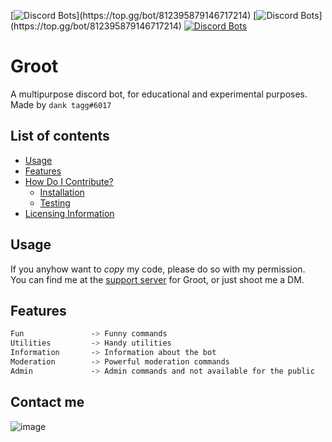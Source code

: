 [![Discord Bots](https://top.gg/api/widget/status/812395879146717214.svg?)](https://top.gg/bot/812395879146717214)
[![Discord Bots](https://top.gg/api/widget/servers/812395879146717214.svg?)](https://top.gg/bot/812395879146717214)
[![Discord Bots](https://top.gg/api/widget/owner/812395879146717214.svg)](https://top.gg/bot/812395879146717214)

# Groot
A multipurpose discord bot, for educational and experimental purposes.\
Made by `dank tagg#6017`

## List of contents
- [Usage](#usage)
- [Features](#features)
- [How Do I Contribute?](#how-do-i-contribute)
    - [Installation](#installation)
    - [Testing](#testing)
- [Licensing Information](#licensing-information)


## Usage
If you anyhow want to _copy_ my code, please do so with my permission.\
You can find me at the [support server](https://discord.gg/ANbxZmqyK5) for Groot, or just shoot me a DM.

## Features
```css
Fun               -> Funny commands
Utilities         -> Handy utilities
Information       -> Information about the bot
Moderation        -> Powerful moderation commands
Admin             -> Admin commands and not available for the public
```

## Contact me
![image](https://user-images.githubusercontent.com/79766992/111597690-bb47f500-87ce-11eb-8551-17c3002b9421.png)
